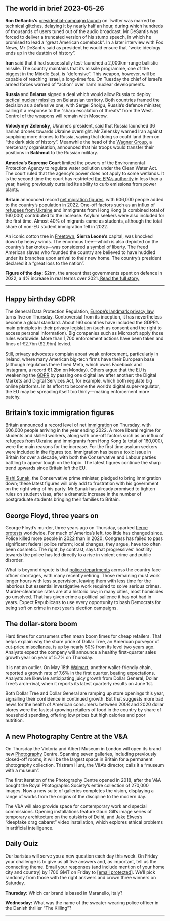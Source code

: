 ## The world in brief 2023-05-26

<strong>Ron DeSantis’s</strong> [presidential-campaign launch](https://www.economist.com/briefing/2023/05/24/ron-desantis-has-little-chance-of-beating-donald-trump) on Twitter was marred by technical glitches, delaying it by nearly half an hour, during which hundreds of thousands of users tuned out of the audio broadcast. Mr DeSantis was forced to deliver a truncated version of his stump speech, in which he promised to lead a “great American comeback”. In a later interview with Fox News, Mr DeSantis said as president he would ensure that “woke ideology ends up in the dustbin of history”. 

<strong>Iran</strong> said that it had successfully test-launched a 2,000km-range ballistic missile. The country maintains that its missile programme, one of the biggest in the Middle East, is “defensive”. This weapon, however, will be capable of reaching Israel, a long-time foe. On Tuesday the chief of Israel’s armed forces warned of “action” over Iran’s nuclear developments.

<strong>Russia </strong>and <strong>Belarus</strong> signed a deal which would allow Russia to deploy [tactical nuclear missiles](https://www.economist.com/united-states/2023/03/30/perils-grow-as-america-and-russia-stop-sharing-data-on-nukes) on Belarusian territory. Both countries framed the decision as a defensive one, with Sergei Shoigu, Russia’s defence minister, calling it a response to the “sharp escalation of threats” from the West. Control of the weapons will remain with Moscow.

<strong>Volodymyr Zelensky</strong>, Ukraine’s president, said that Russia launched 36 Iranian drones towards Ukraine overnight. Mr Zelensky warned Iran against supplying more drones to Russia, saying that doing so could land them on “the dark side of history”. Meanwhile the head of the [Wagner Group](https://www.economist.com/the-economist-explains/2023/05/11/why-the-boss-of-wagner-group-is-feuding-with-russias-military-leaders), a mercenary organisation, announced that his troops would transfer their positions in <strong>Bakhmut</strong> to the Russian military.

<strong>America’s Supreme Court</strong> limited the powers of the Environmental Protection Agency to regulate water pollution under the Clean Water Act. The court ruled that the agency’s power does not apply to some wetlands. It is the second time the court has restricted [the EPA’s authority](https://www.economist.com/united-states/2022/06/30/the-supreme-court-throttles-joe-bidens-climate-agenda) in less than a year, having previously curtailed its ability to curb emissions from power plants.

<strong>Britain </strong>announced record [net migration figures](https://www.economist.com/britain/2023/05/25/british-voters-want-more-immigrants-but-less-immigration), with 606,000 people added to the country’s population in 2022. One-off factors such as an influx of [refugees from Ukraine](https://www.economist.com/interactive/international/2023/02/22/ukrainian-refugees-remain-in-limbo) and immigrants from Hong Kong (a combined total of 160,000) contributed to the increase. Asylum seekers were also included for the first time. Almost 40% of migrants came as students, although the total share of non-EU student immigration fell in 2022.

An iconic cotton tree in [Freetown](https://www.economist.com/1843/2018/10/15/spellbinding-sierra-leone-has-plenty-to-offer), <strong>Sierra Leone’s</strong> capital, was knocked down by heavy winds. The enormous tree—which is also depicted on the country’s banknotes—was considered a symbol of liberty. The freed American slaves who founded the country are believed to have huddled under its branches upon arrival to their new home. The country’s president declared it a “great loss to the nation”.

<strong>Figure of the day: </strong>$2trn, the amount that governments spent on defence in 2022, a 4% increase in real terms over 2021.[ Read the full story. ](https://www.economist.com/international/2023/05/23/the-cost-of-the-global-arms-race)

----------

## Happy birthday GDPR

The General Data Protection Regulation, [Europe’s landmark privacy law](https://www.economist.com/business/2018/04/05/europes-tough-new-data-protection-law), turns five on Thursday. Controversial from its inception, it has nevertheless become a global standard. About 160 countries have included the GDPR’s main principles in their privacy legislation (such as consent and the right to access personal information). Big companies such as Microsoft apply those rules worldwide. More than 1,700 enforcement actions have been taken and fines of €2.7bn ($2.9bn) levied.

Still, privacy advocates complain about weak enforcement, particularly in Ireland, where many American big-tech firms have their European base (although regulators there fined Meta, which owns Facebook and Instagram, a record €1.2bn on Monday). Others argue that the EU is weakening the [GDPR](https://www.economist.com/1843/2022/05/04/why-oligarchs-love-european-data-protection-laws) by passing one digital law after another: the Digital Markets and Digital Services Act, for example, which both regulate big online platforms. In its effort to become the world’s digital super-regulator, the EU may be spreading itself too thinly—making enforcement more patchy.

## Britain’s toxic immigration figures

Britain announced a record level of net [immigration](https://www.economist.com/britain/2022/04/07/britain-has-entered-a-third-phase-of-post-war-immigration) on Thursday, with 606,000 people arriving in the year ending 2022. A more liberal regime for students and skilled workers, along with one-off factors such as an influx of [refugees from Ukraine](https://www.economist.com/interactive/international/2023/02/22/ukrainian-refugees-remain-in-limbo) and immigrants from Hong Kong (a total of 160,000), were the main reasons for the increase. For the first time asylum seekers were included in the figures too. Immigration has been a toxic issue in Britain for over a decade, with both the Conservative and Labour parties battling to appear tough on the topic. The latest figures continue the sharp trend upwards since Britain left the EU.  
  
[Rishi Sunak](https://www.economist.com/britain/2023/04/13/rishi-sunak-a-very-tory-kind-of-technocrat), the Conservative prime minister, pledged to bring immigration down; these latest figures will only add to frustration with his government on the right wing of his party. Mr Sunak has already promised to tighten rules on student visas, after a dramatic increase in the number of postgraduate students bringing their families to Britain. 

## George Floyd, three years on

George Floyd’s murder, three years ago on Thursday, sparked [fierce protests](https://www.economist.com/united-states/2021/05/29/twelve-months-of-protests) worldwide. For much of America’s left, too little has changed since. Police killed more people in 2022 than in 2020; Congress has failed to pass significant federal police reform; local changes, they argue, have too often been cosmetic. The right, by contrast, says that progressives’ hostility towards the police has led directly to a rise in violent crime and public disorder.

What is beyond dispute is that [police departments](https://www.economist.com/leaders/2022/09/15/america-should-reform-its-police-forces-not-defund-them) across the country face officer shortages, with many recently retiring. Those remaining must work longer hours with less supervision, leaving them with less time for the laborious but essential investigative work required to solve serious crimes. Murder-clearance rates are at a historic low; in many cities, most homicides go unsolved. That has given crime a political salience it has not had in years. Expect Republicans to use every opportunity to bash Democrats for being soft on crime in next year’s election campaigns.

## The dollar-store boom

Hard times for consumers often mean boom times for cheap retailers. That helps explain why the share price of Dollar Tree, an American purveyor of [cut-price miscellanea](https://www.economist.com/united-states/2018/01/25/the-profitable-business-of-selling-to-the-hard-up), is up by nearly 50% from its level two years ago. Analysts expect the company will announce a healthy first-quarter sales growth year on year of 5.7% on Thursday. 

It is not an outlier. On May 18th [Walmart](https://www.economist.com/business/2023/05/02/the-business-trend-that-unites-walmart-and-tiffany-and-co), another wallet-friendly chain, reported a growth rate of 7.6% in the first quarter, beating expectations. Analysts are likewise anticipating juicy growth from Dollar General, Dollar Tree’s arch-rival, when it reports its latest quarterly results on June 1st. 

Both Dollar Tree and Dollar General are ramping up store openings this year, signalling their confidence in continued growth. But that suggests more bad news for the health of American consumers: between 2008 and 2020 dollar stores were the fastest-growing retailers of food in the country by share of household spending, offering low prices but high calories and poor nutrition. 

## A new Photography Centre at the V&amp;A

On Thursday the Victoria and Albert Museum in London will open its brand new [Photography](https://www.economist.com/the-economist-reads/2022/11/21/what-to-read-to-become-a-better-photographer) Centre. Spanning seven galleries, including previously closed-off rooms, it will be the largest space in Britain for a permanent photography collection. Tristram Hunt, the V&amp;A’s director, calls it a “museum with a museum”. 

The first iteration of the Photography Centre opened in 2018, after the V&amp;A bought the Royal Photographic Society’s entire collection of 270,000 images. Now a new suite of galleries completes the vision, displaying a range of works from the origins of the discipline to the modern day. 

The V&amp;A will also provide space for contemporary work and special commissions. Opening installations feature Gauri Gill’s image series of temporary architecture on the outskirts of Delhi, and Jake Elwes’s “deepfake drag cabaret” video installation, which explores ethical problems in artificial intelligence.

## Daily Quiz

Our baristas will serve you a new question each day this week. On Friday your challenge is to give us all five answers and, as important, tell us the connecting theme. Email your responses (and include mention of your home city and country) by 1700 GMT on Friday to [<span class="__cf_email__" data-cfemail="5b0a2e32211e282b293e2828341b3e383435343632282f75383436">[email&#160;protected]</span>](https://mail.google.com/mail/?view=cm&amp;fs=1&amp;tf=1&amp;to=QuizEspresso@economist.com). We’ll pick randomly from those with the right answers and crown three winners on Saturday.

<strong>Thursday:</strong> Which car brand is based in Maranello, Italy?

<strong>Wednesday:</strong> What was the name of the sweater-wearing police officer in the Danish thriller “The Killing”?

----------
